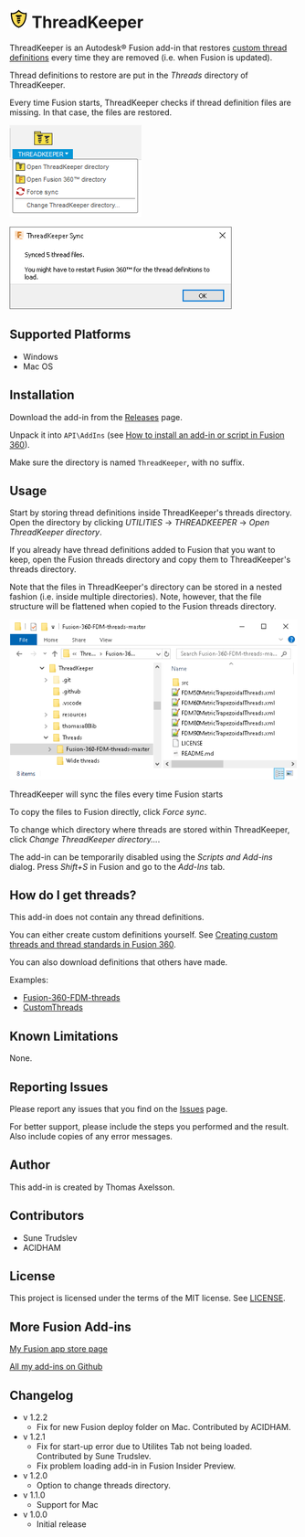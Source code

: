 # ![](resources/logo/32x32.png) ThreadKeeper

ThreadKeeper is an Autodesk® Fusion add-in that restores [custom thread definitions](https://knowledge.autodesk.com/support/fusion-360/learn-explore/caas/sfdcarticles/sfdcarticles/Custom-Threads-in-Fusion-360.html) every time they are removed (i.e. when Fusion is updated).

Thread definitions to restore are put in the *Threads* directory of ThreadKeeper.

Every time Fusion starts, ThreadKeeper checks if thread definition files are missing. In that case, the files are restored.

![Main menu](menu_screenshot.png)

![Sync dialog](dialog_screenshot.png)

## Supported Platforms

* Windows
* Mac OS

## Installation

Download the add-in from the [Releases](https://github.com/thomasa88/ThreadKeeper/releases) page.

Unpack it into `API\AddIns` (see [How to install an add-in or script in Fusion 360](https://knowledge.autodesk.com/support/fusion-360/troubleshooting/caas/sfdcarticles/sfdcarticles/How-to-install-an-ADD-IN-and-Script-in-Fusion-360.html)).

Make sure the directory is named `ThreadKeeper`, with no suffix.

## Usage

Start by storing thread definitions inside ThreadKeeper's threads directory. Open the directory by clicking *UTILITIES* -> *THREADKEEPER* -> *Open ThreadKeeper directory*.

If you already have thread definitions added to Fusion that you want to keep, open the Fusion threads directory and copy them to ThreadKeeper's threads directory.

Note that the files in ThreadKeeper's directory can be stored in a nested fashion (i.e. inside multiple directories). Note, however, that the file structure will be flattened when copied to the Fusion threads directory.

![Threads directory](nested_files_screenshot.png)



ThreadKeeper will sync the files every time Fusion starts

To copy the files to Fusion directly, click *Force sync*.

To change which directory where threads are stored within ThreadKeeper, click *Change ThreadKeeper directory...*.

The add-in can be temporarily disabled using the *Scripts and Add-ins* dialog. Press *Shift+S* in Fusion and go to the *Add-Ins* tab.

## How do I get threads?

This add-in does not contain any thread definitions.

You can either create custom definitions yourself. See [Creating custom threads and thread standards in Fusion 360](https://knowledge.autodesk.com/support/fusion-360/learn-explore/caas/sfdcarticles/sfdcarticles/Custom-Threads-in-Fusion-360.html).

You can also download definitions that others have made.

Examples:

* [Fusion-360-FDM-threads](https://github.com/dans98/Fusion-360-FDM-threads)
* [CustomThreads](https://github.com/BalzGuenat/CustomThreads)

## Known Limitations

None.

## Reporting Issues

Please report any issues that you find on the [Issues](https://github.com/thomasa88/ThreadKeeper/issues) page.

For better support, please include the steps you performed and the result. Also include copies of any error messages.

## Author

This add-in is created by Thomas Axelsson.

## Contributors

* Sune Trudslev
* ACIDHAM

## License

This project is licensed under the terms of the MIT license. See [LICENSE](LICENSE).

## More Fusion Add-ins

[My Fusion app store page](https://apps.autodesk.com/en/Publisher/PublisherHomepage?ID=JLH9M8296BET)

[All my add-ins on Github](https://github.com/topics/fusion-360?q=user%3Athomasa88)

## Changelog

* v 1.2.2
  * Fix for new Fusion deploy folder on Mac. Contributed by ACIDHAM.
* v 1.2.1
  * Fix for start-up error due to Utilites Tab not being loaded. Contributed by Sune Trudslev.
  * Fix problem loading add-in in Fusion Insider Preview.
* v 1.2.0
  * Option to change threads directory.
* v 1.1.0
  * Support for Mac
* v 1.0.0
  * Initial release